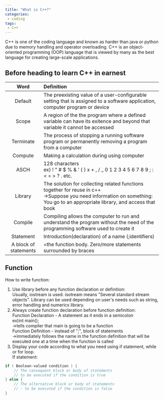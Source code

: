 ```yaml
---
title: "What is C++?"
categories:
 - coding
tags:
 - C++
---
```


C++ is one of the coding language and known as harder than java or python due to memory handling and operator overloading. C++ is an object-oriented programming (OOP) language that is viewed by many as the best language for creating large-scale applications. 

## Before heading to learn C++ in earnest

|Word|Definition|
|:-------:|:-----------------------------------------------------------------------------------------------------------------------------|
|Default|The preexisting value of a user-configurable setting that is assigned to a software application, computer program or device|
|Scope|A region of the the program where a defined variable can have its exitence and beyond that variable it cannot be accessed|
|Terminate|The process of stopping a running software program or permanently removing a program from a computer|
|Compute|Making a calculation during using computer|
|ASCH|128 characters<br />ex) ! " # $ % & ' ( ) x + , / _ 0 1 2 3 4 5 6 7 8 9 ; : < = > ? . etc.|
|Library|The solution for collecting related functions together for reuse in c++<br />->Suppose you need information on something:<br /> You go to an appropriate library, and access that book|
|Compile|Compiling allows the computer to run and understand the program without the need of the programming software used to create it|toj
|Statement|Introduction(declaration) of a name (;identifiers)|
|A block of statements|=the function body. Zero/more statements surrounded by braces|

## Function

How to write function:
1. Use library before any function declaration or definition:<br />Usually, iostream is used. isotream means "Several standard stream objects". Library can be used depending on user's needs such as string, error handling and numerics library.
2. Always create function declaration before function definition:<br />Function Declaration - A statement as it ends in a semicolon<br />ex)int main();<br />->tells compiler that main is going to be a function<br />Function Definition - instead of ";", block of statements<br />->immediately follows the name in the function definition that will be executed one at a time when the function is called
3. Display your code according to what you need using if statement, while or for loop. 
<br /> If statement:
```c++
if ( Boolean-valued condition ) {
    // The consequent block or body of statements 
    // to be executed if the condition is true
} else {
    // The alternative block or body of statements
    // - to be executed if the condition is false
}
```
